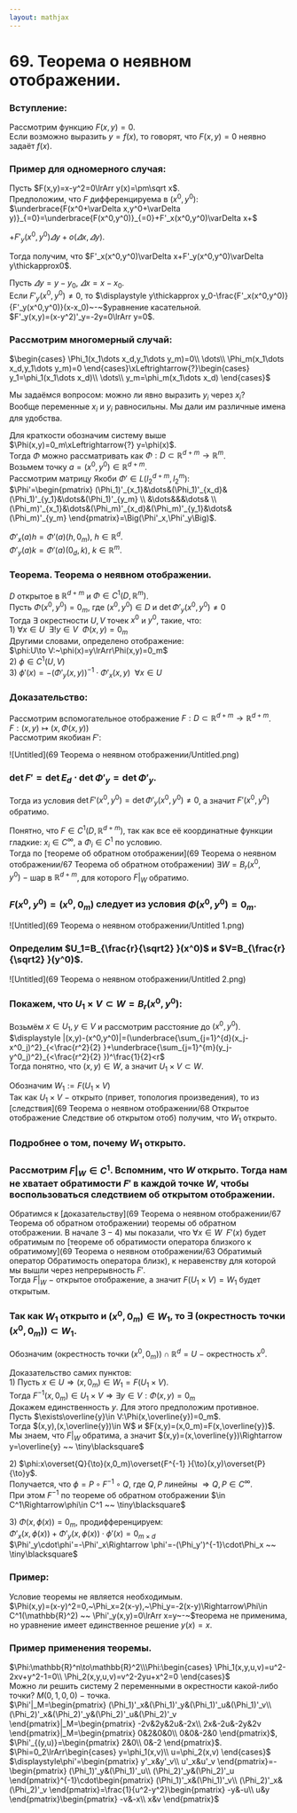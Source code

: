 ```yaml
---  
layout: mathjax  
---  
```

  
# 69. Теорема о неявном отображении.  
  
### Вступление:  
Рассмотрим функцию $F(x,y)=0$.  
Если возможно выразить $y=f(x)$, то говорят, что $F(x,y)=0$ неявно задаёт $f(x)$.  
  
### Пример для одномерного случая:  
Пусть $F(x,y)=x-y^2=0\lrArr y(x)=\pm\sqrt x$.  
Предположим, что $F$ дифференцируема в $(x^0,y^0):$  
$\underbrace{F(x^0+\varDelta x,y^0+\varDelta y)}_{=0}=\underbrace{F(x^0,y^0)}_{=0}+F'_x(x^0,y^0)\varDelta x+$  
  
$+F'_y(x^0,y^0)\varDelta y+o(\varDelta x,\varDelta y)$.  
  
Тогда получим, что $F'_x(x^0,y^0)\varDelta x+F'_y(x^0,y^0)\varDelta y\thickapprox0$.  
  
Пусть $\varDelta y=y-y_0,~\varDelta x=x-x_0$.  
Если $F'_y(x^0,y^0)\neq0,$ то $\displaystyle y\thickapprox y_0-\frac{F'_x(x^0,y^0)}{F'_y(x^0,y^0)}(x-x_0)~-~$уравнение касательной.  
$F'_y(x,y)=(x-y^2)'_y=-2y=0\lrArr y=0$.  
  
### Рассмотрим многомерный случай:  
 $\begin{cases}  
\Phi_1(x_1\dots x_d,y_1\dots y_m)=0\\  
\dots\\  
\Phi_m(x_1\dots x_d,y_1\dots y_m)=0  
\end{cases}\xLeftrightarrow{?}\begin{cases}  
y_1=\phi_1(x_1\dots x_d)\\  
\dots\\  
y_m=\phi_m(x_1\dots x_d)  
\end{cases}$  
  
Мы задаёмся вопросом: можно ли явно выразить $y_i$ через $x_i$?  
Вообще переменные $x_i$ и $y_i$ равносильны. Мы дали им различные имена для удобства.  
  
Для краткости обозначим систему выше $\Phi(x,y)=0_m\xLeftrightarrow{?} y=\phi(x)$.  
Тогда $\Phi$ можно рассматривать как $\Phi:D\subset \mathbb{R}^{d+m}\to\mathbb{R}^m$.  
Возьмем точку $a=(x^0,y^0)\in\mathbb{R}^{d+m}$.  
Рассмотрим матрицу Якоби $\Phi'\in L(l_2^{d+m},l_2^m):$  
$\Phi'=\begin{pmatrix}  
(\Phi_1)'_{x_1}&\dots&(\Phi_1)'_{x_d}&(\Phi_1)'_{y_1}&\dots&(\Phi_1)'_{y_m}  
\\  
&\dots&&&\dots&  
\\  
(\Phi_m)'_{x_1}&\dots&(\Phi_m)'_{x_d}&(\Phi_m)'_{y_1}&\dots&(\Phi_m)'_{y_m}  
\end{pmatrix}=\Big(\Phi'_x,\Phi'_y\Big)$.  
  
$\Phi'_x(a)h=\Phi'(a)(h,0_m),~h\in\mathbb{R}^d$.  
$\Phi'_y(a)k=\Phi'(a)(0_d,k),~k\in\mathbb{R}^m$.  
  
### Теорема. Теорема о неявном отображении.  
$D$ открытое в $\mathbb{R}^{d+m}$ и $\Phi\in C^1(D,\mathbb{R}^m)$.  
Пусть $\Phi(x^0,y^0)=0_m$, где $(x^0,y^0)\in D$ и $\det\Phi'_y(x^0,y^0)\neq0$  
Тогда $\exists$ окрестности $U,V$ точек $x^0$ и $y^0$, такие, что:  
$1)~\forall x\in U ~~ \exists!y\in V ~~ \Phi(x,y)=0_m$  
Другими словами, определено отображение:  
$\phi:U\to V:~\phi(x)=y\lrArr\Phi(x,y)=0_m$  
$2)~\phi\in C^1(U,V)$  
$3)~\phi'(x)=-(\Phi'_y(x,y))^{-1}\cdot\Phi'_x(x,y) ~~ \forall x\in U$  
  
### Доказательство:  
Рассмотрим вспомогательное отображение $F:D\subset\mathbb{R}^{d+m}\to\mathbb{R}^{d+m}$.  
$F:(x,y)\mapsto\big(x,\Phi(x,y)\big)$  
Рассмотрим якобиан $F':$  
  
![Untitled](69 Теорема о неявном отображении/Untitled.png)  
  
### $\det F'=\det E_d\cdot\det\Phi'_y=\det \Phi'_y$.  
Тогда из условия $\det F'(x^0,y^0)=\det\Phi'_y(x^0,y^0)\neq0$, а значит $F'(x^0,y^0)$ обратимо.  
  
Понятно, что $F\in C^1(D,\mathbb{R}^{d+m})$, так как все её координатные функции гладкие: $x_i\in C^\infty$, а $\Phi_i\in C^1$ по условию.  
Тогда по [теореме об обратном отображении](69 Теорема о неявном отображении/67 Теорема об обратном отображении) $\exists W=B_r(x^0,y^0)~-~$шар в $\mathbb{R}^{d+m}$, для которого $F|_W$ обратимо.  
  
### $F(x^0,y^0)=(x^0,0_m)$ следует из условия $\Phi(x^0,y^0)=0_m$.  
  
![Untitled](69 Теорема о неявном отображении/Untitled 1.png)  
  
### Определим $U_1=B_{\frac{r}{\sqrt2} }(x^0)$ и $V=B_{\frac{r}{\sqrt2} }(y^0)$.  
  
![Untitled](69 Теорема о неявном отображении/Untitled 2.png)  
  
### Покажем, что $U_1\times V\subset W=B_r(x^0,y^0):$  
Возьмём $x\in U_1,y\in V$ и рассмотрим расстояние до $(x^0,y^0)$.  
 $\displaystyle |(x,y)-(x^0,y^0)|=(\underbrace{\sum_{j=1}^{d}(x_j-x^0_j)^2}_{<\frac{r^2}{2} }+\underbrace{\sum_{j=1}^{m}(y_j-y^0_j)^2}_{<\frac{r^2}{2} })^\frac{1}{2}<r$  
Тогда понятно, что $(x,y)\in W$, а значит $U_1\times V\subset W$.  
  
Обозначим $W_1:=F(U_1\times V)$  
Так как $U_1\times V~-~$открыто (привет, топология произведения), то из [следствия](69 Теорема о неявном отображении/68 Открытое отображение Следствие об открытом отоб) получим, что $W_1$ открыто.  
  
### Подробнее о том, почему $W_1$ открыто.  
  
### Рассмотрим $F|_W\in C^1$. Вспомним, что $W$ открыто. Тогда нам не хватает обратимости $F'$ в каждой точке $W$, чтобы воспользоваться следствием об открытом отображении.  
Обратимся к [доказательству](69 Теорема о неявном отображении/67 Теорема об обратном отображении) теоремы об обратном отображении. В начале $3-4)$ мы показали, что $\forall x\in W ~~ F'(x)$ будет обратимым по [теореме об обратимости оператора близкого к обратимому](69 Теорема о неявном отображении/63 Обратимый оператор Обратимость оператора близк), к неравенству для которой мы вышли через непрерывность $F'$.  
Тогда $F|_W~-~$открытое отображение, а значит $F(U_1\times V)=W_1$ будет открытым.  
  
### Так как $W_1$ открыто и $(x^0,0_m)\in W_1$, то $\exists$ $($окрестность точки $(x^0,0_m))\subset W_1$.  
Обозначим $\big($окрестность точки $(x^0,0_m)\big)\cap\mathbb{R}^{d}=U~-~$окрестность $x^0$.  
  
Доказательство самих пунктов:  
$1)$ Пусть $x\in U\Rightarrow(x,0_m)\in W_1=F(U_1\times V)$.  
Тогда $F^{-1}(x,0_m)\in U_1\times V\Rightarrow \exists y\in V:\Phi(x,y)=0_m$  
Докажем единственность $y$. Для этого предположим противное.  
Пусть $\exists\overline{y}\in V:\Phi(x,\overline{y})=0_m$.  
Тогда $(x,y),(x,\overline{y})\in W$ и $F(x,y)=(x,0_m)=F(x,\overline{y})$.  
Мы знаем, что $F|_W$ обратима, а значит $(x,y)=(x,\overline{y})\Rightarrow y=\overline{y} ~~ \tiny\blacksquare$  
  
$2)$ $\phi:x\overset{Q}{\to}(x,0_m)\overset{F^{-1} }{\to}(x,y)\overset{P}{\to}y$.  
Получается, что $\phi=P\circ F^{-1}\circ Q$, где $Q,P$ линейны $\Rightarrow Q,P\in C^{\infty}$.  
При этом $F^{-1}$ по теореме об обратном отображении $\in C^1\Rightarrow\phi\in C^1 ~~ \tiny\blacksquare$  
  
$3)$ $\Phi(x,\phi(x))=0_m$, продифференцируем:  
$\Phi'_x(x,\phi(x))+\Phi'_y(x,\phi(x))\cdot\phi'(x)=0_{m\times d}$  
$\Phi'_y\cdot\phi'=-\Phi'_x\Rightarrow \phi'=-(\Phi_y')^{-1}\cdot\Phi_x ~~ \tiny\blacksquare$  
  
### Пример:  
Условие теоремы не является необходимым.  
$\Phi(x,y)=(x-y)^2=0,~\Phi_x=2(x-y),~\Phi_y=-2(x-y)\Rightarrow\Phi\in C^1(\mathbb{R}^2) ~~ \Phi'_y(x,y)=0\lrArr x=y~-~$теорема не применима, но уравнение имеет единственное решение $y(x)=x.$  
  
### Пример применения теоремы.  
$\Phi:\mathbb{R}^n\to\mathbb{R}^2\\\Phi:\begin{cases}  
\Phi_1(x,y,u,v)=u^2-2xv+y^2-1=0\\  
\Phi_2(x,y,u,v)=v^2-2yu+x^2=0  
\end{cases}$  
Можно ли решить систему $2$ переменными в окрестности какой-либо точки? $M(0,1,0,0)~-~$точка.  
$\Phi'|_M=\begin{pmatrix}  
(\Phi_1)'_x&(\Phi_1)'_y&(\Phi_1)'_u&(\Phi_1)'_v\\  
(\Phi_2)'_x&(\Phi_2)'_y&(\Phi_2)'_u&(\Phi_2)'_v  
\end{pmatrix}|_M=\begin{pmatrix}  
-2v&2y&2u&-2x\\  
2x&-2u&-2y&2v  
\end{pmatrix}|_M=\begin{pmatrix}  
0&2&0&0\\  
0&0&-2&0  
\end{pmatrix}$,  
$\Phi'_{(y,u)}=\begin{pmatrix}  
2&0\\  
0&-2  
\end{pmatrix}$.  
$\Phi=0_2\lrArr\begin{cases}  
y=\phi_1(x,v)\\  
u=\phi_2(x,v)  
\end{cases}$  
$\displaystyle\phi'=\begin{pmatrix}  
y'_x&y'_v\\  
u'_x&u'_v  
\end{pmatrix}=-\begin{pmatrix}  
(\Phi_1)'_y&(\Phi_1)'_u\\  
(\Phi_2)'_y&(\Phi_2)'_u  
\end{pmatrix}^{-1}\cdot\begin{pmatrix}  
(\Phi_1)'_x&(\Phi_1)'_v\\  
(\Phi_2)'_x&(\Phi_2)'_v  
\end{pmatrix}=\frac{1}{u^2-y^2}\begin{pmatrix}  
-y&-u\\  
u&y  
\end{pmatrix}\begin{pmatrix}  
-v&-x\\  
x&v  
\end{pmatrix}$  
